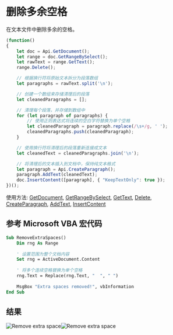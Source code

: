 # 删除多余空格

在文本文件中删除多余的空格。

<!-- This code snippet is shown in the screenshot. -->

<!-- eslint-skip -->

```ts
(function()
{
    let doc = Api.GetDocument();
    let range = doc.GetRangeBySelect();
    let rawText = range.GetText();
    range.Delete();

    // 根据换行符将原始文本拆分为段落数组
    let paragraphs = rawText.split('\n');

    // 创建一个数组来存储清理后的段落
    let cleanedParagraphs = [];

    // 清理每个段落，并存储到数组中
    for (let paragraph of paragraphs) {
        // 使用正则表达式将连续的空白字符替换为单个空格
        let cleanedParagraph = paragraph.replace(/\s+/g, ' ');
        cleanedParagraphs.push(cleanedParagraph);
    }

    // 使用换行符将清理后的段落重新连接成文本
    let cleanedText = cleanedParagraphs.join('\n');

    // 将清理后的文本插入到文档中，保持纯文本格式
    let paragraph = Api.CreateParagraph();
    paragraph.AddText(cleanedText);
    doc.InsertContent([paragraph], { "KeepTextOnly": true });
})();
```

使用方法: [GetDocument](../../../../office-api/usage-api/text-document-api/Api/Methods/GetDocument.md), [GetRangeBySelect](../../../../office-api/usage-api/text-document-api/ApiDocument/Methods/GetRangeBySelect.md), [GetText](../../../../office-api/usage-api/text-document-api/ApiRange/Methods/GetText.md), [Delete](../../../../office-api/usage-api/text-document-api/ApiRange/Methods/Delete.md), [CreateParagraph](../../../../office-api/usage-api/text-document-api/Api/Methods/CreateParagraph.md), [AddText](../../../../office-api/usage-api/text-document-api/ApiParagraph/Methods/AddText.md), [InsertContent](../../../../office-api/usage-api/text-document-api/ApiDocument/Methods/InsertContent.md)

## 参考 Microsoft VBA 宏代码

<!-- code generated with AI -->

```vb
Sub RemoveExtraSpaces()
    Dim rng As Range
    
    ' 设置范围为整个文档内容
    Set rng = ActiveDocument.Content
    
    ' 将多个连续空格替换为单个空格
    rng.Text = Replace(rng.Text, "  ", " ")
    
    MsgBox "Extra spaces removed!", vbInformation
End Sub
```

## 结果

<!-- imgpath -->

![Remove extra space](/assets/images/plugins/remove-extra-spaces.png#gh-light-mode-only)![Remove extra space](/assets/images/plugins/remove-extra-spaces.dark.png#gh-dark-mode-only)

